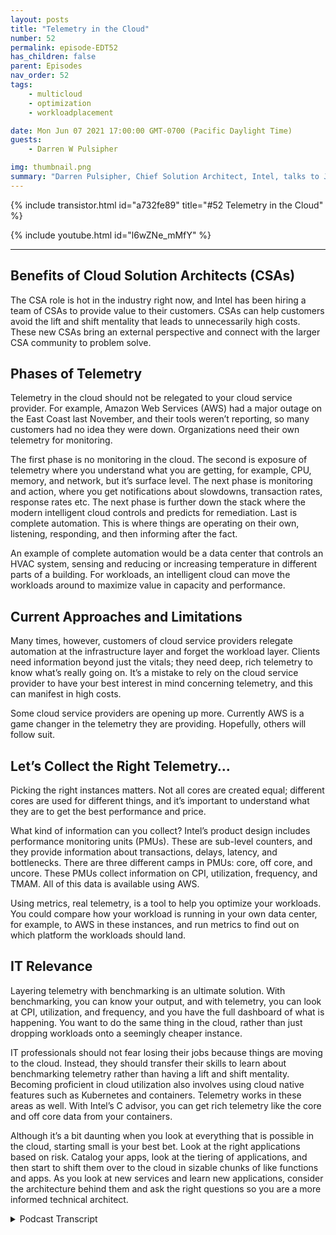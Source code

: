 ```yaml
---
layout: posts
title: "Telemetry in the Cloud"
number: 52
permalink: episode-EDT52
has_children: false
parent: Episodes
nav_order: 52
tags:
    - multicloud
    - optimization
    - workloadplacement

date: Mon Jun 07 2021 17:00:00 GMT-0700 (Pacific Daylight Time)
guests:
    - Darren W Pulsipher

img: thumbnail.png
summary: "Darren Pulsipher, Chief Solution Architect, Intel, talks to Josh Hilliker, Director of Cloud Solution Architects at Intel about using telemetry in the cloud to maximize value and efficiency."
---
```


{% include transistor.html id="a732fe89" title="#52 Telemetry in the Cloud" %}

{% include youtube.html id="l6wZNe_mMfY" %}

---

## Benefits of Cloud Solution Architects (CSAs)

The CSA role is hot in the industry right now, and Intel has been hiring a team of CSAs to provide value to their customers. CSAs can help customers avoid the lift and shift mentality that leads to unnecessarily high costs. These new CSAs bring an external perspective and connect with the larger CSA community to problem solve.

## Phases of Telemetry

Telemetry in the cloud should not be relegated to your cloud service provider. For example, Amazon Web Services (AWS) had a major outage on the East Coast last November, and their tools weren’t reporting, so many customers had no idea they were down. Organizations need their own telemetry for monitoring.

The first phase is no monitoring in the cloud. The second is exposure of telemetry where you understand what you are getting, for example, CPU, memory, and network, but it’s surface level. The next phase is monitoring and action, where you get notifications about slowdowns, transaction rates, response rates etc.  The next phase is further down the stack where the modern intelligent cloud controls and predicts for remediation. Last is complete automation. This is where things are operating on their own, listening, responding, and then informing after the fact.

An example of complete automation would be a data center that controls an HVAC system, sensing and reducing or increasing temperature in different parts of a building. For workloads, an intelligent cloud can move the workloads around to maximize value in capacity and performance.

## Current Approaches and Limitations

Many times, however, customers of cloud service providers relegate automation at the infrastructure layer and forget the workload layer. Clients need information beyond just the vitals; they need deep, rich telemetry to know what’s really going on. It’s a mistake to rely on the cloud service provider to have your best interest in mind concerning telemetry, and this can manifest in high costs.

Some cloud service providers are opening up more. Currently AWS is a game changer in the telemetry they are providing. Hopefully, others will follow suit.

## Let’s Collect the Right Telemetry…

Picking the right instances matters. Not all cores are created equal; different cores are used for different things, and it’s important to understand what they are to get the best performance and price.

What kind of information can you collect? Intel’s product design includes performance monitoring units (PMUs). These are sub-level counters, and they provide information about transactions, delays, latency, and bottlenecks. There are three different camps in PMUs: core, off core, and uncore.  These PMUs collect information on CPI, utilization, frequency, and TMAM. All of this data is available using AWS.

Using metrics, real telemetry, is a tool to help you optimize your workloads. You could compare how your workload is running in your own data center, for example, to AWS in these instances, and run metrics to find out on which platform the workloads should land.

## IT Relevance

Layering telemetry with benchmarking is an ultimate solution. With benchmarking, you can know your output, and with telemetry, you can look at CPI, utilization, and frequency, and you have the full dashboard of what is happening. You want to do the same thing in the cloud, rather than just dropping workloads onto a seemingly cheaper instance.

IT professionals should not fear losing their jobs because things are moving to the cloud. Instead, they should transfer their skills to learn about benchmarking telemetry rather than having a lift and shift mentality. Becoming proficient in cloud utilization also involves using cloud native features such as Kubernetes and containers. Telemetry works in these areas as well. With Intel’s C advisor, you can get rich telemetry like the core and off core data from your containers.

Although it’s a bit daunting when you look at everything that is possible in the cloud, starting small is your best bet. Look at the right applications based on risk. Catalog your apps, look at the tiering of applications, and then start to shift them over to the cloud in sizable chunks of like functions and apps. As you look at new services and learn new applications, consider the architecture behind them and ask the right questions so you are a more informed technical architect. 


<details>
<summary> Podcast Transcript </summary>

<p></p>

</details>
